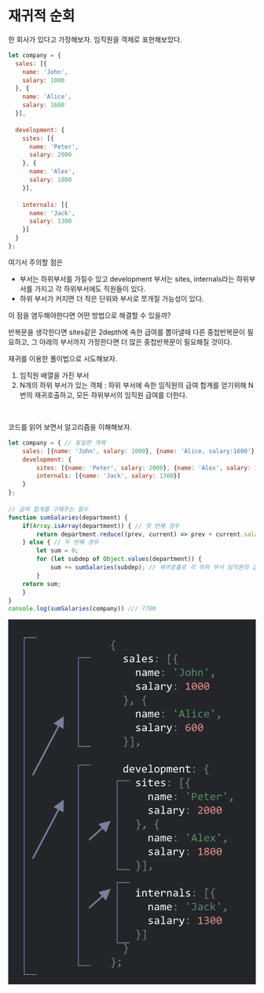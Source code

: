 # 재귀적 순회

한 회사가 있다고 가정해보자. 임직원을 객체로 표현해보았다.

```js
let company = {
  sales: [{
    name: 'John',
    salary: 1000
  }, {
    name: 'Alice',
    salary: 1600
  }],

  development: {
    sites: [{
      name: 'Peter',
      salary: 2000
    }, {
      name: 'Alex',
      salary: 1800
    }],

    internals: [{
      name: 'Jack',
      salary: 1300
    }]
  }
};
```

여기서 주의할 점은

- 부서는 하위부서를 가질수 있고 development 부서는 sites, internals라는 하위부서를 가지고 각 하위부서에도 직원들이 있다.
- 하위 부서가 커지면 더 작은 단위와 부서로 쪼개질 가능성이 있다.

이 점을 염두해야한다면 어떤 방법으로 해결할 수 있을까?

반복문을 생각한다면 sites같은 2depth에 속한 급여를 뽑아낼때 다른 중첩반복문이 필요하고, 그 아래의 부서까지 가정한다면 더 많은 중첩반복문이 필요해질 것이다.

재귀를 이용한 풀이법으로 시도해보자.

1. 임직원 배열을 가진 부서
2. N개의 하위 부서가 있는 객체 : 하위 부서에 속한 임직원의 급여 합계를 얻기위해 N번의 재귀호출하고, 모든 하위부서의 임직원 급여를 더한다.

<br>

코드를 읽어 보면서 알고리즘을 이해해보자.

```js
let company = { // 동일한 객체
    sales: [{name: 'John', salary: 1000}, {name: 'Alice, salary:1600'};],
    development: {
        sites: [{name: 'Peter', salary: 2000}, {name: 'Alex', salary: 1800}],
        internals: [{name: 'Jack', salary: 1300}]
    }
};

// 급여 합계를 구해주는 함수
function sumSalaries(department) {
    if(Array.isArray(department)) { // 첫 번째 경우
        return department.reduce((prev, current) => prev + current.salary, 0) // 배열의 요소를 합함
    } else { // 두 번째 경우
        let sum = 0;
        for (let subdep of Object.values(department)) {
            sum += sumSalaries(subdep); // 재귀호출로 각 하위 부서 임직원의 급여 총합을 구한다.
        }
    return sum;
    }
}
console.log(sumSalaries(company)) /// 7700
```

<img src="./img/회사급여재귀처리.png">

<br>